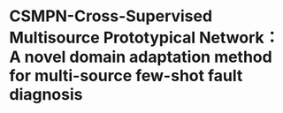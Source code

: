 # CSMPN-Cross-Supervised Multisource Prototypical Network：A novel domain adaptation method for multi-source few-shot fault diagnosis
